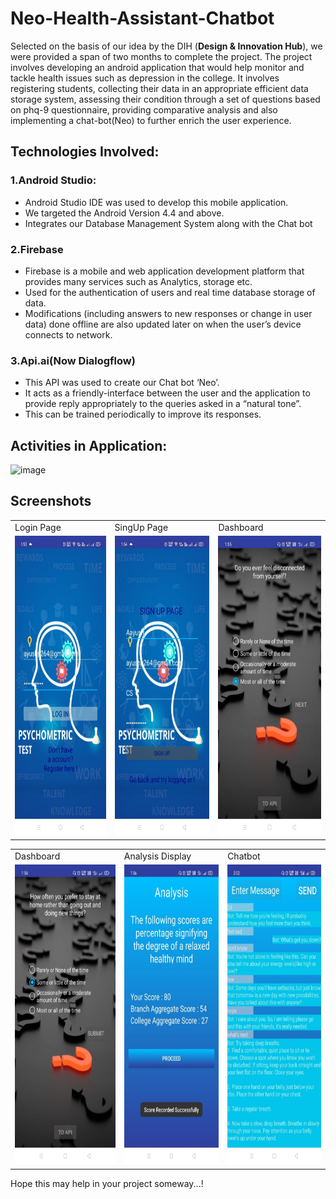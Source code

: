 # Neo-Health-Assistant-Chatbot

Selected on the basis of our idea by the DIH (**Design & Innovation Hub**), we were provided a span of two months to complete the project.
The project involves developing an android application that would help monitor and tackle health issues such as depression in the college. It involves registering students, collecting their data in an appropriate efficient data storage system, assessing their condition through a set of questions based on phq-9 questionnaire, providing comparative analysis and also implementing a chat-bot(Neo) to further enrich the user experience.

## Technologies Involved:

### 1.**Android Studio**:
  - Android Studio IDE was used to develop this mobile application.
  - We targeted the Android Version 4.4 and above.
  - Integrates our Database Management System along with the Chat bot

### 2.**Firebase**
  - Firebase is a mobile and web application development platform that provides many services such as Analytics, storage etc.
  - Used for the authentication of users and real time database storage of data.
  - Modifications (including answers to new responses or change in user data) done offline are also updated later on when the user’s           device connects to network.

### 3.**Api.ai(Now Dialogflow)**
  - This API was used to create our Chat bot ‘Neo’. 
  - It acts as a friendly-interface between the user and the application to provide reply appropriately to the queries asked in a “natural     tone”.
  - This can be trained periodically to improve its responses. 


## Activities in Application:
![image](https://user-images.githubusercontent.com/27979116/44275678-0a1dfe80-a263-11e8-9c2c-e69bc6e8f81f.png)

## Screenshots

<table>
  <tr>
    <td>Login Page</td>
     <td>SingUp Page</td>
     <td>Dashboard</td>
  </tr>
  <tr>
    <td><img src="Demo_look/Web_look_1.jpg" width=270 height=480></td>
    <td><img src="Demo_look/Web_look_2.jpg" width=270 height=480></td>
    <td><img src="Demo_look/Web_look_3.jpg" width=270 height=480></td>
  </tr>
 </table>


<table>
  
  <tr>
    <td>Dashboard</td>
     <td>Analysis Display</td>
     <td>Chatbot</td>
  </tr>
  <tr>
    <td><img src="Demo_look/Web_look_4.jpg" width=270 height=480></td>
    <td><img src="Demo_look/Web_look_5.jpg" width=270 height=480></td>
    <td><img src="Demo_look/Web_look_7.jpg" width=270 height=480></td>
  </tr>
  
  
</table>

Hope this may help in your project someway...!

### 

